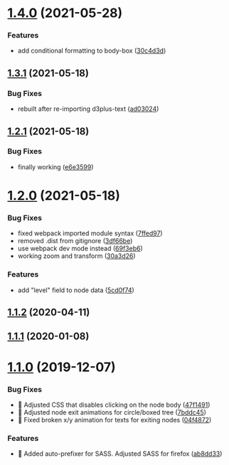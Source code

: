 # [1.4.0](https://github.com/positrons/d3-mitch-tree/compare/v1.3.1...v1.4.0) (2021-05-28)


### Features

* add conditional formatting to body-box ([30c4d3d](https://github.com/positrons/d3-mitch-tree/commit/30c4d3df0dbfbb50a880519abd73fc90818a62a6))

## [1.3.1](https://github.com/positrons/d3-mitch-tree/compare/v1.3.0...v1.3.1) (2021-05-18)


### Bug Fixes

* rebuilt after re-importing d3plus-text ([ad03024](https://github.com/positrons/d3-mitch-tree/commit/ad0302497cb04e92b705ec36ef2c19b9110895c2))

## [1.2.1](https://github.com/positrons/d3-mitch-tree/compare/v1.2.0...v1.2.1) (2021-05-18)


### Bug Fixes

* finally working ([e6e3599](https://github.com/positrons/d3-mitch-tree/commit/e6e3599d9cce74c6af8ffb2b5ddcb2db14c501ea))

# [1.2.0](https://github.com/positrons/d3-mitch-tree/compare/v1.1.1...v1.2.0) (2021-05-18)


### Bug Fixes

* fixed webpack imported module syntax ([7ffed97](https://github.com/positrons/d3-mitch-tree/commit/7ffed972662fb0b52772c8cf66b8793f5ace48fa))
* removed .dist from gitignore ([3df66be](https://github.com/positrons/d3-mitch-tree/commit/3df66be45dfa5209a30a9bd88c32a3f3bd7047f7))
* use webpack dev mode instead ([69f3eb6](https://github.com/positrons/d3-mitch-tree/commit/69f3eb6a13334c3d3a5fd9de10d9ee6c41d75324))
* working zoom and transform ([30a3d26](https://github.com/positrons/d3-mitch-tree/commit/30a3d26d29fcb6bbe4cea5a04cdb6973deb4b413))


### Features

* add "level" field to node data ([5cd0f74](https://github.com/positrons/d3-mitch-tree/commit/5cd0f748010e78db1f4df82f35926714aa50a815))

## [1.1.2](https://github.com/deltoss/d3-mitch-tree/compare/v1.1.1...v1.1.2) (2020-04-11)

## [1.1.1](https://github.com/deltoss/d3-mitch-tree/compare/v1.1.0...v1.1.1) (2020-01-08)

# [1.1.0](https://github.com/deltoss/d3-mitch-tree/compare/v1.0.7...v1.1.0) (2019-12-07)


### Bug Fixes

* 🐛 Adjusted CSS that disables clicking on the node body ([47f1491](https://github.com/deltoss/d3-mitch-tree/commit/47f1491ba296a84130a5f4edde69fecca060f1d6))
* 🐛 Adjusted node exit animations for circle/boxed tree ([7bddc45](https://github.com/deltoss/d3-mitch-tree/commit/7bddc45b2869c2cfa5c20834e07449b7c2a02af6))
* 🐛 Fixed broken x/y animation for texts for exiting nodes ([04f4872](https://github.com/deltoss/d3-mitch-tree/commit/04f487230d4ea3b6078760edc3aa6501f299c0b9))


### Features

* 🎸 Added auto-prefixer for SASS. Adjusted SASS for firefox ([ab8dd33](https://github.com/deltoss/d3-mitch-tree/commit/ab8dd33fcc3cab8460967a43397a3c7096ed375d))
